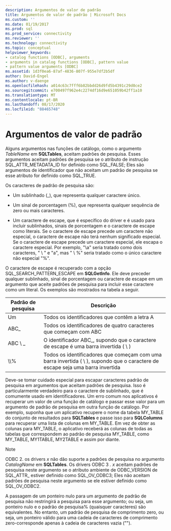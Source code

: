 ```yaml
---
description: Argumentos de valor de padrão
title: Argumentos de valor de padrão | Microsoft Docs
ms.custom: ''
ms.date: 01/19/2017
ms.prod: sql
ms.prod_service: connectivity
ms.reviewer: ''
ms.technology: connectivity
ms.topic: conceptual
helpviewer_keywords:
- catalog functions [ODBC], arguments
- arguments in catalog functions [ODBC], pattern value
- pattern value arguments [ODBC]
ms.assetid: 1d3f0ea6-87af-4836-807f-955e7df2b5df
author: David-Engel
ms.author: v-daenge
ms.openlocfilehash: a014c63c7fff6b82bbdd26d9fd5b4391c29d0ce2
ms.sourcegitcommit: e700497f962e4c2274df16d9e651059b42ff1a10
ms.translationtype: MT
ms.contentlocale: pt-BR
ms.lasthandoff: 08/17/2020
ms.locfileid: "88465748"
---
```

# <a name="pattern-value-arguments"></a>Argumentos de valor de padrão
Alguns argumentos nas funções de catálogo, como o argumento *TableName* em **SQLTables**, aceitam padrões de pesquisa. Esses argumentos aceitam padrões de pesquisa se o atributo de instrução SQL_ATTR_METADATA_ID for definido como SQL_FALSE; Eles são argumentos de identificador que não aceitam um padrão de pesquisa se esse atributo for definido como SQL_TRUE.  
  
 Os caracteres de padrão de pesquisa são:  
  
-   Um sublinhado (_), que representa qualquer caractere único.  
  
-   Um sinal de porcentagem (%), que representa qualquer sequência de zero ou mais caracteres.  
  
-   Um caractere de escape, que é específico do driver e é usado para incluir sublinhados, sinais de porcentagem e o caractere de escape como literais. Se o caractere de escape precede um caractere não especial, o caractere de escape não terá nenhum significado especial. Se o caractere de escape precede um caractere especial, ele escapa o caractere especial. Por exemplo, "\a" seria tratado como dois caracteres, " \\ " e "a", mas " \\ %" seria tratado como o único caractere não especial "%".  
  
 O caractere de escape é recuperado com a opção SQL_SEARCH_PATTERN_ESCAPE em **SQLGetInfo**. Ele deve preceder qualquer sublinhado, sinal de porcentagem ou caractere de escape em um argumento que aceite padrões de pesquisa para incluir esse caractere como um literal. Os exemplos são mostrados na tabela a seguir.  
  
|Padrão de pesquisa|Descrição|  
|--------------------|-----------------|  
|Um|Todos os identificadores que contêm a letra A|  
|ABC_|Todos os identificadores de quatro caracteres que começam com ABC|  
|ABC \\ _|O identificador ABC_, supondo que o caractere de escape é uma barra invertida ( \\ )|  
|\\\\%|Todos os identificadores que começam com uma barra invertida ( \\ ), supondo que o caractere de escape seja uma barra invertida|  
  
 Deve-se tomar cuidado especial para escapar caracteres padrão de pesquisa em argumentos que aceitam padrões de pesquisa. Isso é particularmente verdadeiro para o caractere de sublinhado, que é comumente usado em identificadores. Um erro comum nos aplicativos é recuperar um valor de uma função de catálogo e passar esse valor para um argumento de padrão de pesquisa em outra função de catálogo. Por exemplo, suponha que um aplicativo recupere o nome da tabela MY_TABLE do conjunto de resultados para **SQLTables** e passe isso para **SQLColumns** para recuperar uma lista de colunas em MY_TABLE. Em vez de obter as colunas para MY_TABLE, o aplicativo receberá as colunas de todas as tabelas que correspondem ao padrão de pesquisa MY_TABLE, como MY_TABLE, MY1TABLE, MY2TABLE e assim por diante.  
  
> [!NOTE]
>  ODBC 2. os drivers *x* não dão suporte a padrões de pesquisa no argumento *CatalogName* em **SQLTables**. Os drivers ODBC 3 *. x* aceitam padrões de pesquisa neste argumento se o atributo ambiente de ODBC_VERSION de SQL_ATTR_ estiver definido como SQL_OV_ODBC3; Eles não aceitam padrões de pesquisa neste argumento se ele estiver definido como SQL_OV_ODBC2.  
  
 A passagem de um ponteiro nulo para um argumento de padrão de pesquisa não restringirá a pesquisa para esse argumento; ou seja, um ponteiro nulo e o padrão de pesquisa% (quaisquer caracteres) são equivalentes. No entanto, um padrão de pesquisa de comprimento zero, ou seja, um ponteiro válido para uma cadeia de caracteres de comprimento zero-corresponde apenas à cadeia de caracteres vazia ("").
